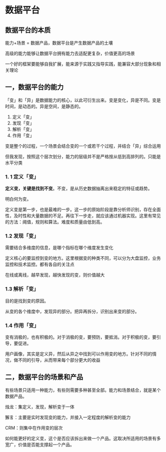 # 数据平台

## 数据平台的本质

能力+场景 = 数据产品，数据平台是产生数据产品的土壤

高级的能力能够让数据平台拥有能力去适配更复杂，价值更高的场景

一个好的框架要能够自我扩展，能来源于实践又指导实践，能兼容大部分现象和相关理论

## 一，数据平台的能力

「变」和「异」是数据能力的核心，以此可衍生出来。变是变化，异是不同。变是时间，是动态的。异是空间，是静态的。

1. 定义「变」
2. 发现「变」
3. 解析「变」
4. 作用「变」

变是整个的过程，一个场景会结合变的一个或若干个过程，并结合「异」综合运用

但我发现，按照这个层次划分，能力的层级并不是严格按从低到高排列的。只能是水平分类

### 1. 1 定义「变」

**定义变，关键是找到不变**。不变，是从历史数据抽离出来稳定的特征或趋势。

明白何为变。

定义变是第一步，也是最难的一步。这一步的原始阶段是靠分析师识别，存在全面性，及时性和大量数据的不足。再往下一步走，就应该通过机器实现。这里有常见的方法：阈值，规则和算法。难度和质量由低到高。

### 1.2 发现「变」

需要结合多维度的信息，是哪个指标在哪个维度发生变化

定义核心的要监控到变的地方。这里根据变的种类不同，可以分为大盘监控，业务监控和技术监控。都有各自的关注点

在线或离线，越早发现，越快发现的变，则价值越大

### 1.3 解析「变」

目的是找到变的原因。

从变的各个维度中，发现异的部分。把异再拆分，识别出来变的部分。

### 1.4 作用「变」

变有消极的，也有积极的。对于消极的变，要预防，要抵消。对于积极的变，要引导，要促进。

用户画像，其实是定义异，然后从异之中找到可以作用变的地方。针对不同的情况，做不同的引导，从而带来每个部分更大的收益

## 二，数据平台的场景和产品

有些场景只适用一种能力，有些则需要多种甚至全部。能力和场景结合，就是某个数据产品。

烛龙：集定义，发现，解析变于一体

獬豸：主要是实时发现变的能力，并接入一定程度的解析变的能力

CRM：则集中在作用变的层次

如何能更好的定义变，这个是否应该拆出来做一个产品。这取决所适用的场景有多宽广，价值是否能支撑起一个产品。













